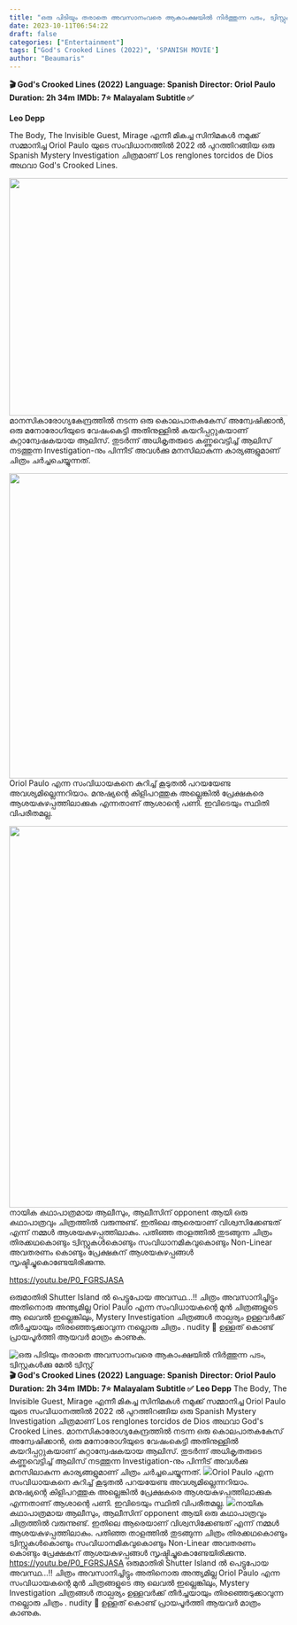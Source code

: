 ```yaml
---
title: "ഒരു പിടിയും തരാതെ അവസാനംവരെ ആകാംക്ഷയിൽ നിർത്തുന്ന പടം, ട്വിസ്റ്റുകൾക്കു മേൽ ട്വിസ്റ്റ്"
date: 2023-10-11T06:54:22
draft: false
categories: ["Entertainment"]
tags: ["God's Crooked Lines (2022)", 'SPANISH MOVIE']
author: "Beaumaris"
---
```


<strong>🎬 God's Crooked Lines (2022)</strong>
<strong>Language: Spanish </strong>
<strong>Director: Oriol Paulo</strong>
<strong>Duration: 2h 34m</strong>
<strong>IMDb: 7⭐️</strong>
<strong>Malayalam Subtitle ✅️</strong>

<strong>Leo Depp</strong>

The Body, The Invisible Guest, Mirage എന്നീ മികച്ച സിനിമകൾ നമുക്ക് സമ്മാനിച്ച Oriol Paulo യുടെ സംവിധാനത്തിൽ 2022 ൽ പുറത്തിറങ്ങിയ ഒരു Spanish Mystery Investigation ചിത്രമാണ് Los renglones torcidos de Dios അഥവാ God's Crooked Lines.

<img class=" wp-image-424535 aligncenter" src="https://cdn.boolokam.com/articles/2023/10/wffwwf.webp" alt="" width="644" height="429" />മാനസികാരോഗ്യകേന്ദ്രത്തിൽ നടന്ന ഒരു കൊലപാതകകേസ് അന്വേഷിക്കാൻ, ഒരു മനോരോഗിയുടെ വേഷംകെട്ടി അതിനുള്ളിൽ കയറിപ്പറ്റുകയാണ് കുറ്റാന്വേഷകയായ ആലിസ്. തുടർന്ന് അധികൃതരുടെ കണ്ണുവെട്ടിച്ച് ആലിസ് നടത്തുന്ന Investigation-നും പിന്നീട് അവൾക്കു മനസിലാകുന്ന കാര്യങ്ങളുമാണ് ചിത്രം ചർച്ചചെയ്യുന്നത്.

<img class="size-full wp-image-424536 aligncenter" src="https://cdn.boolokam.com/articles/2023/10/accacccc.png" alt="" width="980" height="551" />Oriol Paulo എന്ന സംവിധായകനെ കുറിച്ച് കൂടുതൽ പറയയേണ്ട അവശ്യമില്ലെന്നറിയാം. മനുഷ്യന്റെ കിളിപറത്തുക അല്ലെങ്കിൽ പ്രേക്ഷകരെ ആശയകുഴപ്പത്തിലാക്കുക എന്നതാണ് ആശാന്റെ പണി. ഇവിടെയും സ്ഥിതി വിപരീതമല്ല.

<img class="size-full wp-image-424537 aligncenter" src="https://cdn.boolokam.com/articles/2023/10/sccccc.jpg" alt="" width="975" height="689" />നായിക കഥാപാത്രമായ ആലീസും, ആലീസിന് opponent ആയി ഒരു കഥാപാത്രവും ചിത്രത്തിൽ വരുന്നുണ്ട്. ഇതിലെ ആരെയാണ് വിശ്വസിക്കേണ്ടത് എന്ന് നമ്മൾ ആശയകുഴപ്പത്തിലാകും. പതിഞ്ഞ താളത്തിൽ തുടങ്ങുന്ന ചിത്രം തിരക്കഥകൊണ്ടും ട്വിസ്റ്റുകൾകൊണ്ടും സംവിധാനമികവുകൊണ്ടും Non-Linear അവതരണം കൊണ്ടും പ്രേക്ഷകന് ആശയകുഴപ്പങ്ങൾ സൃഷ്ടിച്ചുകൊണ്ടേയിരിക്കുന്നു.

https://youtu.be/P0_FGRSJASA

ഒരുമാതിരി Shutter Island ൽ പെട്ടുപോയ അവസ്ഥ...!! ചിത്രം അവസാനിച്ചിട്ടും അതിനൊരു അന്ത്യമില്ല
Oriol Paulo എന്ന സംവിധായകന്റെ മുൻ ചിത്രങ്ങളുടെ ആ ലെവൽ ഇല്ലെങ്കിലും, Mystery Investigation ചിത്രങ്ങൾ താല്പര്യം ഉള്ളവർക്ക് തീർച്ചയായും തിരഞ്ഞെടുക്കാവുന്ന നല്ലൊരു ചിത്രം . nudity 🔞 ഉള്ളത് കൊണ്ട് പ്രായപൂർത്തി ആയവർ മാത്രം കാണുക.


![ഒരു പിടിയും തരാതെ അവസാനംവരെ ആകാംക്ഷയിൽ നിർത്തുന്ന പടം, ട്വിസ്റ്റുകൾക്കു മേൽ ട്വിസ്റ്റ്](https://cdn.boolokam.com/articles/2023/10/wffwwf.webp)**🎬 God's Crooked Lines (2022)** **Language: Spanish** **Director: Oriol Paulo** **Duration: 2h 34m** **IMDb: 7⭐️** **Malayalam Subtitle ✅️** **Leo Depp** The Body, The Invisible Guest, Mirage എന്നീ മികച്ച സിനിമകൾ നമുക്ക് സമ്മാനിച്ച Oriol Paulo യുടെ സംവിധാനത്തിൽ 2022 ൽ പുറത്തിറങ്ങിയ ഒരു Spanish Mystery Investigation ചിത്രമാണ് Los renglones torcidos de Dios അഥവാ God's Crooked Lines. മാനസികാരോഗ്യകേന്ദ്രത്തിൽ നടന്ന ഒരു കൊലപാതകകേസ് അന്വേഷിക്കാൻ, ഒരു മനോരോഗിയുടെ വേഷംകെട്ടി അതിനുള്ളിൽ കയറിപ്പറ്റുകയാണ് കുറ്റാന്വേഷകയായ ആലിസ്. തുടർന്ന് അധികൃതരുടെ കണ്ണുവെട്ടിച്ച് ആലിസ് നടത്തുന്ന Investigation-നും പിന്നീട് അവൾക്കു മനസിലാകുന്ന കാര്യങ്ങളുമാണ് ചിത്രം ചർച്ചചെയ്യുന്നത്. ![](https://cdn.boolokam.com/articles/2023/10/accacccc.png)Oriol Paulo എന്ന സംവിധായകനെ കുറിച്ച് കൂടുതൽ പറയയേണ്ട അവശ്യമില്ലെന്നറിയാം. മനുഷ്യന്റെ കിളിപറത്തുക അല്ലെങ്കിൽ പ്രേക്ഷകരെ ആശയകുഴപ്പത്തിലാക്കുക എന്നതാണ് ആശാന്റെ പണി. ഇവിടെയും സ്ഥിതി വിപരീതമല്ല. ![](https://cdn.boolokam.com/articles/2023/10/sccccc.jpg)നായിക കഥാപാത്രമായ ആലീസും, ആലീസിന് opponent ആയി ഒരു കഥാപാത്രവും ചിത്രത്തിൽ വരുന്നുണ്ട്. ഇതിലെ ആരെയാണ് വിശ്വസിക്കേണ്ടത് എന്ന് നമ്മൾ ആശയകുഴപ്പത്തിലാകും. പതിഞ്ഞ താളത്തിൽ തുടങ്ങുന്ന ചിത്രം തിരക്കഥകൊണ്ടും ട്വിസ്റ്റുകൾകൊണ്ടും സംവിധാനമികവുകൊണ്ടും Non-Linear അവതരണം കൊണ്ടും പ്രേക്ഷകന് ആശയകുഴപ്പങ്ങൾ സൃഷ്ടിച്ചുകൊണ്ടേയിരിക്കുന്നു. https://youtu.be/P0_FGRSJASA ഒരുമാതിരി Shutter Island ൽ പെട്ടുപോയ അവസ്ഥ...!! ചിത്രം അവസാനിച്ചിട്ടും അതിനൊരു അന്ത്യമില്ല Oriol Paulo എന്ന സംവിധായകന്റെ മുൻ ചിത്രങ്ങളുടെ ആ ലെവൽ ഇല്ലെങ്കിലും, Mystery Investigation ചിത്രങ്ങൾ താല്പര്യം ഉള്ളവർക്ക് തീർച്ചയായും തിരഞ്ഞെടുക്കാവുന്ന നല്ലൊരു ചിത്രം . nudity 🔞 ഉള്ളത് കൊണ്ട് പ്രായപൂർത്തി ആയവർ മാത്രം കാണുക.
